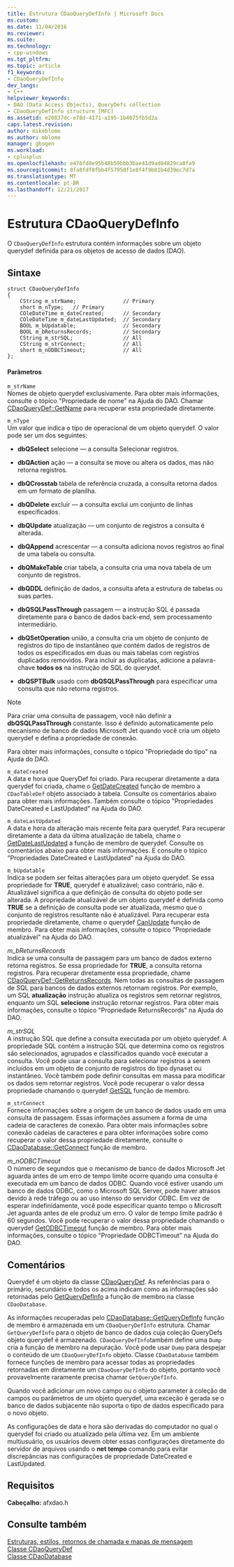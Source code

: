 ```yaml
---
title: Estrutura CDaoQueryDefInfo | Microsoft Docs
ms.custom: 
ms.date: 11/04/2016
ms.reviewer: 
ms.suite: 
ms.technology:
- cpp-windows
ms.tgt_pltfrm: 
ms.topic: article
f1_keywords:
- CDaoQueryDefInfo
dev_langs:
- C++
helpviewer_keywords:
- DAO (Data Access Objects), QueryDefs collection
- CDaoQueryDefInfo structure [MFC]
ms.assetid: e20837dc-e78d-4171-a195-1b4075fb5d2a
caps.latest.revision: 
author: mikeblome
ms.author: mblome
manager: ghogen
ms.workload:
- cplusplus
ms.openlocfilehash: e476fd8e95b48b59bbb3bae41d9ad84829ca8fa9
ms.sourcegitcommit: 8fa8fdf0fbb4f57950f1e8f4f9b81b4d39ec7d7a
ms.translationtype: MT
ms.contentlocale: pt-BR
ms.lasthandoff: 12/21/2017
---
```

# <a name="cdaoquerydefinfo-structure"></a>Estrutura CDaoQueryDefInfo
O `CDaoQueryDefInfo` estrutura contém informações sobre um objeto querydef definida para os objetos de acesso de dados (DAO).  
  
## <a name="syntax"></a>Sintaxe  
  
```  
struct CDaoQueryDefInfo  
{  
    CString m_strName;               // Primary  
    short m_nType;   // Primary  
    COleDateTime m_dateCreated;      // Secondary  
    COleDateTime m_dateLastUpdated;  // Secondary  
    BOOL m_bUpdatable;               // Secondary  
    BOOL m_bReturnsRecords;          // Secondary  
    CString m_strSQL;                // All  
    CString m_strConnect;            // All  
    short m_nODBCTimeout;            // All  
};  
```  
  
#### <a name="parameters"></a>Parâmetros  
 `m_strName`  
 Nomes de objeto querydef exclusivamente. Para obter mais informações, consulte o tópico "Propriedade de nome" na Ajuda do DAO. Chamar [CDaoQueryDef::GetName](../../mfc/reference/cdaoquerydef-class.md#getname) para recuperar esta propriedade diretamente.  
  
 `m_nType`  
 Um valor que indica o tipo de operacional de um objeto querydef. O valor pode ser um dos seguintes:  
  
- **dbQSelect** selecione — a consulta Selecionar registros.  
  
- **dbQAction** ação — a consulta se move ou altera os dados, mas não retorna registros.  
  
- **dbQCrosstab** tabela de referência cruzada, a consulta retorna dados em um formato de planilha.  
  
- **dbQDelete** excluir — a consulta exclui um conjunto de linhas especificados.  
  
- **dbQUpdate** atualização — um conjunto de registros a consulta é alterada.  
  
- **dbQAppend** acrescentar — a consulta adiciona novos registros ao final de uma tabela ou consulta.  
  
- **dbQMakeTable** criar tabela, a consulta cria uma nova tabela de um conjunto de registros.  
  
- **dbQDDL** definição de dados, a consulta afeta a estrutura de tabelas ou suas partes.  
  
- **dbQSQLPassThrough** passagem — a instrução SQL é passada diretamente para o banco de dados back-end, sem processamento intermediário.  
  
- **dbQSetOperation** união, a consulta cria um objeto de conjunto de registros do tipo de instantâneo que contém dados de registros de todos os especificados em duas ou mais tabelas com registros duplicados removidos. Para incluir as duplicatas, adicione a palavra-chave **todos os** na instrução de SQL do querydef.  
  
- **dbQSPTBulk** usado com **dbQSQLPassThrough** para especificar uma consulta que não retorna registros.  
  
> [!NOTE]
>  Para criar uma consulta de passagem, você não definir a **dbQSQLPassThrough** constante. Isso é definido automaticamente pelo mecanismo de banco de dados Microsoft Jet quando você cria um objeto querydef e defina a propriedade de conexão.  
  
 Para obter mais informações, consulte o tópico "Propriedade do tipo" na Ajuda do DAO.  
  
 `m_dateCreated`  
 A data e hora que QueryDef foi criado. Para recuperar diretamente a data querydef foi criada, chame o [GetDateCreated](../../mfc/reference/cdaotabledef-class.md#getdatecreated) função de membro a `CDaoTableDef` objeto associado à tabela. Consulte os comentários abaixo para obter mais informações. Também consulte o tópico "Propriedades DateCreated e LastUpdated" na Ajuda do DAO.  
  
 `m_dateLastUpdated`  
 A data e hora da alteração mais recente feita para querydef. Para recuperar diretamente a data da última atualização de tabela, chame o [GetDateLastUpdated](../../mfc/reference/cdaoquerydef-class.md#getdatelastupdated) a função de membro de querydef. Consulte os comentários abaixo para obter mais informações. E consulte o tópico "Propriedades DateCreated e LastUpdated" na Ajuda do DAO.  
  
 `m_bUpdatable`  
 Indica se podem ser feitas alterações para um objeto querydef. Se essa propriedade for **TRUE**, querydef é atualizável; caso contrário, não é. Atualizável significa a que definição de consulta do objeto pode ser alterada. A propriedade atualizável de um objeto querydef é definida como **TRUE** se a definição de consulta pode ser atualizada, mesmo que o conjunto de registros resultante não é atualizável. Para recuperar esta propriedade diretamente, chame o querydef [CanUpdate](../../mfc/reference/cdaoquerydef-class.md#canupdate) função de membro. Para obter mais informações, consulte o tópico "Propriedade atualizável" na Ajuda do DAO.  
  
 *m_bReturnsRecords*  
 Indica se uma consulta de passagem para um banco de dados externo retorna registros. Se essa propriedade for **TRUE**, a consulta retorna registros. Para recuperar diretamente essa propriedade, chame [CDaoQueryDef::GetReturnsRecords](../../mfc/reference/cdaoquerydef-class.md#getreturnsrecords). Nem todas as consultas de passagem de SQL para bancos de dados externos retornam registros. Por exemplo, um SQL **atualização** instrução atualiza os registros sem retornar registros, enquanto um SQL **selecione** instrução retornar registros. Para obter mais informações, consulte o tópico "Propriedade ReturnsRecords" na Ajuda do DAO.  
  
 *m_strSQL*  
 A instrução SQL que define a consulta executada por um objeto querydef. A propriedade SQL contém a instrução SQL que determina como os registros são selecionados, agrupados e classificados quando você executar a consulta. Você pode usar a consulta para selecionar registros a serem incluídos em um objeto de conjunto de registros do tipo dynaset ou instantâneo. Você também pode definir consultas em massa para modificar os dados sem retornar registros. Você pode recuperar o valor dessa propriedade chamando o querydef [GetSQL](../../mfc/reference/cdaoquerydef-class.md#getsql) função de membro.  
  
 `m_strConnect`  
 Fornece informações sobre a origem de um banco de dados usado em uma consulta de passagem. Essas informações assumem a forma de uma cadeia de caracteres de conexão. Para obter mais informações sobre conexão cadeias de caracteres e para obter informações sobre como recuperar o valor dessa propriedade diretamente, consulte o [CDaoDatabase::GetConnect](../../mfc/reference/cdaodatabase-class.md#getconnect) função de membro.  
  
 *m_nODBCTimeout*  
 O número de segundos que o mecanismo de banco de dados Microsoft Jet aguarda antes de um erro de tempo limite ocorre quando uma consulta é executada em um banco de dados ODBC. Quando você estiver usando um banco de dados ODBC, como o Microsoft SQL Server, pode haver atrasos devido à rede tráfego ou ao uso intenso do servidor ODBC. Em vez de esperar indefinidamente, você pode especificar quanto tempo o Microsoft Jet aguarda antes de ele produz um erro. O valor de tempo limite padrão é 60 segundos. Você pode recuperar o valor dessa propriedade chamando o querydef [GetODBCTimeout](../../mfc/reference/cdaoquerydef-class.md#getodbctimeout) função de membro. Para obter mais informações, consulte o tópico "Propriedade ODBCTimeout" na Ajuda do DAO.  
  
## <a name="remarks"></a>Comentários  
 Querydef é um objeto da classe [CDaoQueryDef](../../mfc/reference/cdaoquerydef-class.md). As referências para o primário, secundário e todos os acima indicam como as informações são retornadas pelo [GetQueryDefInfo](../../mfc/reference/cdaodatabase-class.md#getquerydefinfo) a função de membro na classe `CDaoDatabase`.  
  
 As informações recuperadas pelo [CDaoDatabase::GetQueryDefInfo](../../mfc/reference/cdaodatabase-class.md#getquerydefinfo) função de membro é armazenada em um `CDaoQueryDefInfo` estrutura. Chamar `GetQueryDefInfo` para o objeto de banco de dados cuja coleção QueryDefs objeto querydef é armazenado. `CDaoQueryDefInfo`também define uma `Dump` cria a função de membro na depuração. Você pode usar `Dump` para despejar o conteúdo de um `CDaoQueryDefInfo` objeto. Classe `CDaoDatabase` também fornece funções de membro para acessar todas as propriedades retornadas em diretamente um `CDaoQueryDefInfo` do objeto, portanto você provavelmente raramente precisa chamar `GetQueryDefInfo`.  
  
 Quando você adicionar um novo campo ou o objeto parameter à coleção de campos ou parâmetros de um objeto querydef, uma exceção é gerada se o banco de dados subjacente não suporta o tipo de dados especificado para o novo objeto.  
  
 As configurações de data e hora são derivadas do computador no qual o querydef foi criado ou atualizado pela última vez. Em um ambiente multiusuário, os usuários devem obter essas configurações diretamente do servidor de arquivos usando o **net tempo** comando para evitar discrepâncias nas configurações de propriedade DateCreated e LastUpdated.  
  
## <a name="requirements"></a>Requisitos  
 **Cabeçalho:** afxdao.h  
  
## <a name="see-also"></a>Consulte também  
 [Estruturas, estilos, retornos de chamada e mapas de mensagem](../../mfc/reference/structures-styles-callbacks-and-message-maps.md)   
 [Classe CDaoQueryDef](../../mfc/reference/cdaoquerydef-class.md)   
 [Classe CDaoDatabase](../../mfc/reference/cdaodatabase-class.md)
